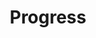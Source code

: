 ---
title: "Progress"
categories: ["Unknown"]

link:
    url: "https://neal.fun/progress/"
    dead: false

message: "Time flies"
---
